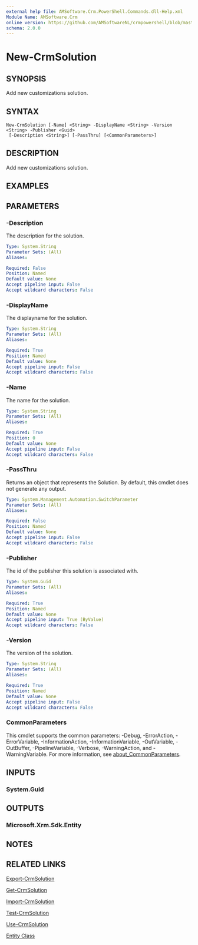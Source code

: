 ```yaml
---
external help file: AMSoftware.Crm.PowerShell.Commands.dll-Help.xml
Module Name: AMSoftware.Crm
online version: https://github.com/AMSoftwareNL/crmpowershell/blob/master/docs/New-CrmSolution.md
schema: 2.0.0
---
```


# New-CrmSolution

## SYNOPSIS
Add new customizations solution.

## SYNTAX

```
New-CrmSolution [-Name] <String> -DisplayName <String> -Version <String> -Publisher <Guid>
 [-Description <String>] [-PassThru] [<CommonParameters>]
```

## DESCRIPTION
Add new customizations solution.

## EXAMPLES

## PARAMETERS

### -Description
The description for the solution.

```yaml
Type: System.String
Parameter Sets: (All)
Aliases:

Required: False
Position: Named
Default value: None
Accept pipeline input: False
Accept wildcard characters: False
```

### -DisplayName
The displayname for the solution.

```yaml
Type: System.String
Parameter Sets: (All)
Aliases:

Required: True
Position: Named
Default value: None
Accept pipeline input: False
Accept wildcard characters: False
```

### -Name
The name for the solution.

```yaml
Type: System.String
Parameter Sets: (All)
Aliases:

Required: True
Position: 0
Default value: None
Accept pipeline input: False
Accept wildcard characters: False
```

### -PassThru
Returns an object that represents the Solution. By default, this cmdlet does not generate any output.

```yaml
Type: System.Management.Automation.SwitchParameter
Parameter Sets: (All)
Aliases:

Required: False
Position: Named
Default value: None
Accept pipeline input: False
Accept wildcard characters: False
```

### -Publisher
The id of the publisher this solution is associated with.

```yaml
Type: System.Guid
Parameter Sets: (All)
Aliases:

Required: True
Position: Named
Default value: None
Accept pipeline input: True (ByValue)
Accept wildcard characters: False
```

### -Version
The version of the solution.

```yaml
Type: System.String
Parameter Sets: (All)
Aliases:

Required: True
Position: Named
Default value: None
Accept pipeline input: False
Accept wildcard characters: False
```

### CommonParameters
This cmdlet supports the common parameters: -Debug, -ErrorAction, -ErrorVariable, -InformationAction, -InformationVariable, -OutVariable, -OutBuffer, -PipelineVariable, -Verbose, -WarningAction, and -WarningVariable. For more information, see [about_CommonParameters](http://go.microsoft.com/fwlink/?LinkID=113216).

## INPUTS

### System.Guid

## OUTPUTS

### Microsoft.Xrm.Sdk.Entity

## NOTES

## RELATED LINKS

[Export-CrmSolution](Export-CrmSolution.md)

[Get-CrmSolution](Get-CrmSolution.md)

[Import-CrmSolution](Import-CrmSolution.md)

[Test-CrmSolution](Test-CrmSolution.md)

[Use-CrmSolution](Use-CrmSolution.md)

[Entity Class](https://docs.microsoft.com/en-us/dotnet/api/microsoft.xrm.sdk.entity)
